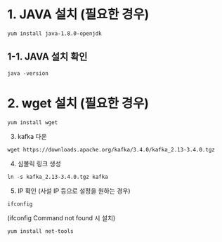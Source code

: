 # 1. JAVA 설치 (필요한 경우)

```
yum install java-1.8.0-openjdk
```

## 1-1. JAVA 설치 확인
```
java -version
```

# 2. wget 설치 (필요한 경우)
```
yum install wget
```


3. kafka 다운

```
wget https://downloads.apache.org/kafka/3.4.0/kafka_2.13-3.4.0.tgz
```


4. 심볼릭 링크 생성

```
ln -s kafka_2.13-3.4.0.tgz kafka
```


5. IP 확인 (사설 IP 등으로 설정을 원하는 경우)

```
ifconfig
```

(ifconfig Command not found 시 설치)
```
yum install net-tools
```
